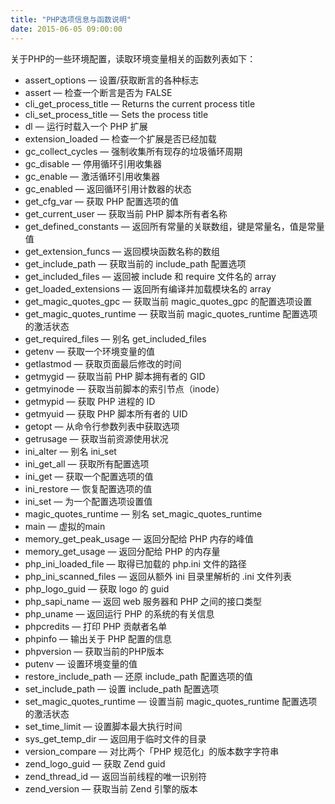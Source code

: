 ```yaml
---
title: "PHP选项信息与函数说明"
date: 2015-06-05 09:00:00
---
```


关于PHP的一些环境配置，读取环境变量相关的函数列表如下：

- assert_options — 设置/获取断言的各种标志
- assert — 检查一个断言是否为 FALSE
- cli_get_process_title — Returns the current process title
- cli_set_process_title — Sets the process title
- dl — 运行时载入一个 PHP 扩展
- extension_loaded — 检查一个扩展是否已经加载
- gc_collect_cycles — 强制收集所有现存的垃圾循环周期
- gc_disable — 停用循环引用收集器
- gc_enable — 激活循环引用收集器
- gc_enabled — 返回循环引用计数器的状态
- get_cfg_var — 获取 PHP 配置选项的值
- get_current_user — 获取当前 PHP 脚本所有者名称
- get_defined_constants — 返回所有常量的关联数组，键是常量名，值是常量值
- get_extension_funcs — 返回模块函数名称的数组
- get_include_path — 获取当前的 include_path 配置选项
- get_included_files — 返回被 include 和 require 文件名的 array
- get_loaded_extensions — 返回所有编译并加载模块名的 array
- get_magic_quotes_gpc — 获取当前 magic_quotes_gpc 的配置选项设置
- get_magic_quotes_runtime — 获取当前 magic_quotes_runtime 配置选项的激活状态
- get_required_files — 别名 get_included_files
- getenv — 获取一个环境变量的值
- getlastmod — 获取页面最后修改的时间
- getmygid — 获取当前 PHP 脚本拥有者的 GID
- getmyinode — 获取当前脚本的索引节点（inode）
- getmypid — 获取 PHP 进程的 ID
- getmyuid — 获取 PHP 脚本所有者的 UID
- getopt — 从命令行参数列表中获取选项
- getrusage — 获取当前资源使用状况
- ini_alter — 别名 ini_set
- ini_get_all — 获取所有配置选项
- ini_get — 获取一个配置选项的值
- ini_restore — 恢复配置选项的值
- ini_set — 为一个配置选项设置值
- magic_quotes_runtime — 别名 set_magic_quotes_runtime
- main — 虚拟的main
- memory_get_peak_usage — 返回分配给 PHP 内存的峰值
- memory_get_usage — 返回分配给 PHP 的内存量
- php_ini_loaded_file — 取得已加载的 php.ini 文件的路径
- php_ini_scanned_files — 返回从额外 ini 目录里解析的 .ini 文件列表
- php_logo_guid — 获取 logo 的 guid
- php_sapi_name — 返回 web 服务器和 PHP 之间的接口类型
- php_uname — 返回运行 PHP 的系统的有关信息
- phpcredits — 打印 PHP 贡献者名单
- phpinfo — 输出关于 PHP 配置的信息
- phpversion — 获取当前的PHP版本
- putenv — 设置环境变量的值
- restore_include_path — 还原 include_path 配置选项的值
- set_include_path — 设置 include_path 配置选项
- set_magic_quotes_runtime — 设置当前 magic_quotes_runtime 配置选项的激活状态
- set_time_limit — 设置脚本最大执行时间
- sys_get_temp_dir — 返回用于临时文件的目录
- version_compare — 对比两个「PHP 规范化」的版本数字字符串
- zend_logo_guid — 获取 Zend guid
- zend_thread_id — 返回当前线程的唯一识别符
- zend_version — 获取当前 Zend 引擎的版本



